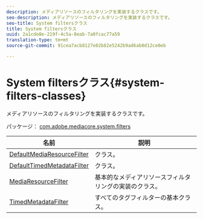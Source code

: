 ```yaml
---
description: メディアリソースのフィルタリングを実装するクラスです。
seo-description: メディアリソースのフィルタリングを実装するクラスです。
seo-title: System filtersクラス
title: System filtersクラス
uuid: 2a1cde8e-219f-4c5a-8eab-7a0fcac77a59
translation-type: tm+mt
source-git-commit: 91cea7acb8127e02b82e5242b9ad6ab0d12ce0eb

---
```



# System filtersクラス{#system-filters-classes}

メディアリソースのフィルタリングを実装するクラスです。

パッケージ： [com.adobe.mediacore.system.filters](https://help.adobe.com/en_US/primetime/api/psdk/asdoc-dhls_1.4/com/adobe/mediacore/system/filters/package-detail.html)

| 名前 | 説明 |
|---|---|
| [DefaultMediaResourceFilter](https://help.adobe.com/en_US/primetime/api/psdk/asdoc-dhls_1.4/com/adobe/mediacore/system/filters/DefaultMediaResourceFilter.html) | クラス。 |
| [DefaultTimedMetadataFilter](https://help.adobe.com/en_US/primetime/api/psdk/asdoc-dhls_1.4/com/adobe/mediacore/system/filters/DefaultTimedMetadataFilter.html) | クラス。 |
| [MediaResourceFilter](https://help.adobe.com/en_US/primetime/api/psdk/asdoc-dhls_1.4/com/adobe/mediacore/system/filters/MediaResourceFilter.html) | 基本的なメディアリソースフィルタリングの実装のクラス。 |
| [TimedMetadataFilter](https://help.adobe.com/en_US/primetime/api/psdk/asdoc-dhls_1.4/com/adobe/mediacore/system/filters/TimedMetadataFilter.html) | すべてのタグフィルターの基本クラス。 |